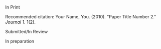 
In Print

Recommended citation: Your Name, You. (2010). "Paper Title Number 2." <i>Journal 1</i>. 1(2).


Submitted/In Review

In preparation


